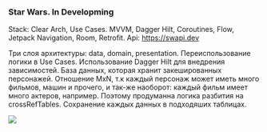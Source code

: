 ### Star Wars. In Developming

Stack: Clear Arch, Use Cases. MVVM, Dagger Hilt, Coroutines, Flow, Jetpack Navigation, Room, Retrofit.
Api: https://swapi.dev

Три слоя архитектуры: data, domain, presentation. Переиспользование логики в Use Cases. Использование Dagger Hilt для внедрения зависимостей. База данных, которая хранит закешированных персонажей. Отношение MxN, т.к каждый персонаж может иметь много фильмов, машин и прочего, и так-же наоборот: каждый фильм имеет много актеров, например. Поэтому продуманна логика разбития на crossRefTables. Сохранение каждых данных в подходяших таблицах.

![](https://media.giphy.com/media/dkIRONffYSabFafOLn/giphy.gif)



